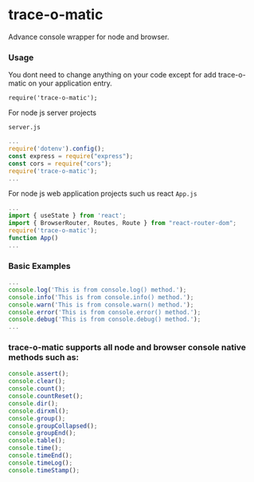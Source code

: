 # trace-o-matic

Advance console wrapper for node and browser.

### Usage

You dont need to change anything on your code except for add trace-o-matic on your application entry.

`require('trace-o-matic');`

For node js server projects

`server.js`

```JavaScript
...
require('dotenv').config();
const express = require("express");
const cors = require("cors");
require('trace-o-matic');
...
```

For node js web application projects such us react
`App.js`

```JavaScript
...
import { useState } from 'react';
import { BrowserRouter, Routes, Route } from "react-router-dom";
require('trace-o-matic');
function App()
...
```

### Basic Examples

```JavaScript
...
console.log('This is from console.log() method.');
console.info('This is from console.info() method.');
console.warn('This is from console.warn() method.');
console.error('This is from console.error() method.');
console.debug('This is from console.debug() method.');
...
```

### trace-o-matic supports all node and browser console native methods such as:

```JavaScript
console.assert();
console.clear();
console.count();
console.countReset();
console.dir();
console.dirxml();
console.group();
console.groupCollapsed();
console.groupEnd();
console.table();
console.time();
console.timeEnd();
console.timeLog();
console.timeStamp();
```
